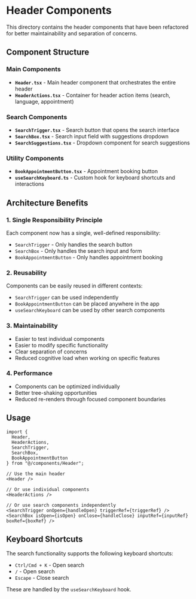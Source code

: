 # Header Components

This directory contains the header components that have been refactored for better maintainability and separation of concerns.

## Component Structure

### Main Components

- **`Header.tsx`** - Main header component that orchestrates the entire header
- **`HeaderActions.tsx`** - Container for header action items (search, language, appointment)

### Search Components

- **`SearchTrigger.tsx`** - Search button that opens the search interface
- **`SearchBox.tsx`** - Search input field with suggestions dropdown
- **`SearchSuggestions.tsx`** - Dropdown component for search suggestions

### Utility Components

- **`BookAppointmentButton.tsx`** - Appointment booking button
- **`useSearchKeyboard.ts`** - Custom hook for keyboard shortcuts and interactions

## Architecture Benefits

### 1. **Single Responsibility Principle**

Each component now has a single, well-defined responsibility:

- `SearchTrigger` - Only handles the search button
- `SearchBox` - Only handles the search input and form
- `BookAppointmentButton` - Only handles appointment booking

### 2. **Reusability**

Components can be easily reused in different contexts:

- `SearchTrigger` can be used independently
- `BookAppointmentButton` can be placed anywhere in the app
- `useSearchKeyboard` can be used by other search components

### 3. **Maintainability**

- Easier to test individual components
- Easier to modify specific functionality
- Clear separation of concerns
- Reduced cognitive load when working on specific features

### 4. **Performance**

- Components can be optimized individually
- Better tree-shaking opportunities
- Reduced re-renders through focused component boundaries

## Usage

```tsx
import {
  Header,
  HeaderActions,
  SearchTrigger,
  SearchBox,
  BookAppointmentButton
} from "@/components/Header";

// Use the main header
<Header />

// Or use individual components
<HeaderActions />

// Or use search components independently
<SearchTrigger onOpen={handleOpen} triggerRef={triggerRef} />
<SearchBox isOpen={isOpen} onClose={handleClose} inputRef={inputRef} boxRef={boxRef} />
```

## Keyboard Shortcuts

The search functionality supports the following keyboard shortcuts:

- `Ctrl/Cmd + K` - Open search
- `/` - Open search
- `Escape` - Close search

These are handled by the `useSearchKeyboard` hook.
